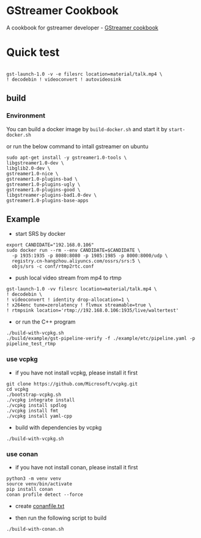 # GStreamer Cookbook

A cookbook for gstreamer developer - [GStreamer cookbook](https://walterfan.github.io/gstreamer-cookbook/)

# Quick test

```

gst-launch-1.0 -v -e filesrc location=material/talk.mp4 \
! decodebin ! videoconvert ! autovideosink

```

## build

### Environment

You can build a docker image by `build-docker.sh`
and start it by `start-docker.sh`

or run the below command to intall gstreamer on ubuntu

```
sudo apt-get install -y gstreamer1.0-tools \
libgstreamer1.0-dev \
libglib2.0-dev \
gstreamer1.0-nice \
gstreamer1.0-plugins-bad \
gstreamer1.0-plugins-ugly \
gstreamer1.0-plugins-good \
libgstreamer-plugins-bad1.0-dev \
gstreamer1.0-plugins-base-apps

```

## Example
* start SRS by docker
```
export CANDIDATE="192.168.0.106"
sudo docker run --rm --env CANDIDATE=$CANDIDATE \
  -p 1935:1935 -p 8080:8080 -p 1985:1985 -p 8000:8000/udp \
  registry.cn-hangzhou.aliyuncs.com/ossrs/srs:5 \
  objs/srs -c conf/rtmp2rtc.conf
```

* push local video stream from mp4 to rtmp

```
gst-launch-1.0 -vv filesrc location=material/talk.mp4 \
! decodebin \
! videoconvert ! identity drop-allocation=1 \
! x264enc tune=zerolatency ! flvmux streamable=true \
! rtmpsink location='rtmp://192.168.0.106:1935/live/waltertest'
```

* or run the C++ program

```
./build-with-vcpkg.sh
./build/example/gst-pipeline-verify -f ./example/etc/pipeline.yaml -p pipeline_test_rtmp
```

### use vcpkg

* if you have not install vcpkg, please install it first

```
git clone https://github.com/Microsoft/vcpkg.git
cd vcpkg
./bootstrap-vcpkg.sh
./vcpkg integrate install
./vcpkg install spdlog
./vcpkg install fmt
./vcpkg install yaml-cpp
```

* build with dependencies by vcpkg

```
./build-with-vcpkg.sh
```

### use conan

* if you have not install conan, please install it first
```
python3 -m venv venv
source venv/bin/activate
pip install conan
conan profile detect --force
```

* create [conanfile.txt](conanfile.txt)
  
* then run the following script to build
  
```
./build-with-conan.sh

```


